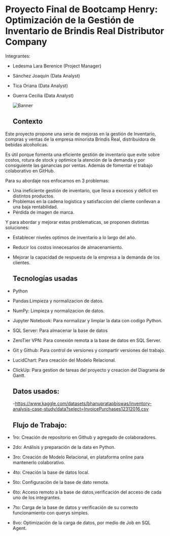 # Proyecto Final de Bootcamp Henry: Optimización de la  Gestión de Inventario de Brindis Real Distributor Company

Integrantes:
- Ledesma Lara Berenice (Project Manager)
- Sánchez Joaquin (Data Analyst)
- Tica Oriana (Data Analyst)
- Guerra Cecilia (Data Analyst)

                     
   ![Banner](https://raw.githubusercontent.com/LaraBerenice/G4_Inventory/main/Brindis%20real.jpg)

  ## Contexto 
 Este proyecto propone una serie de mejoras en la gestión de Inventario, compras y ventas de la empresa minorista Brindis Real, distribuidora de bebidas alcoholicas.

Es útil porque fomenta una eficiente gestión de inventario que evite sobre costos, rotura de stock y optimice la atención de la demanda y por consiguiente las ganancias por ventas. Además de fomentar el trabajo colaborativo en GitHub.

Para su abordaje nos enfocamos en 3 problemas: 

- Una ineficiente gestión de inventario, que lleva a excesos y déficit en distintos productos. 
- Problemas en la cadena logistica y satisfaccion del cliente conllevan a una baja rentabilidad.
- Pérdida de imagen de marca.

Y para abordar y mejorar estas problematicas, se proponen distintas soluciones: 

- Establecer niveles optimos de inventario a lo largo del año.
- Reducir los costos innecesarios de almacenamiento.
- Mejorar la capacidad de respuesta de la empresa a la demanda de los clientes.
  

  ## Tecnologías usadas
- Python
- Pandas:Limpieza y normalizacion de datos.
- NumPy: Limpieza y normalizacion de datos. 
- Jupyter Notebook: Para normalizar y limpiar la data con codigo Python. 
- SQL Server: Para almacenar la base de datos
- ZeroTier VPN: Para conexión remota a la base de datos en SQL Server.
- Git y Github: Para control de versiones y compartir versiones del trabajo.
- LucidChart: Para creación del Modelo Relacional.
- ClickUp: Para gestion de tareas del proyecto y creacion del Diagrama de Gantt.

  ## Datos usados:
  -https://www.kaggle.com/datasets/bhanupratapbiswas/inventory-analysis-case-study/data?select=InvoicePurchases12312016.csv

  ## Flujo de Trabajo:
- 1ro: Creación de repositorio en Github y agregado de colaboradores.
- 2do: Análisis y preparación de la data en Python.
- 3ro: Creación de Modelo Relacional, en plataforma online para mantenerlo colaborativo.
- 4to: Creación la base de datos local.
- 5to: Configuración de la  base de dato remota.
- 6to: Acceso remoto a la base de datos,verificación del acceso de cada uno de los integrantes.
- 7to: Carga de la base de datos y verificación de su correcto funcionamiento con querys simples.
- 8vo: Optimización de la carga de datos, por medio de Job en SQL Agent.
